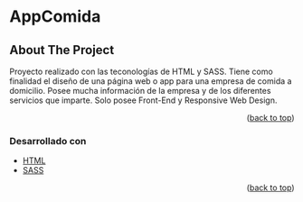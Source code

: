 <h1>AppComida</h1>


<!-- ABOUT THE PROJECT -->
## About The Project

Proyecto realizado con las teconologías de HTML y SASS. Tiene como finalidad el diseño de una página web o app para una empresa de comida a domicilio. Posee mucha información de la empresa y de los diferentes servicios que imparte. Solo posee Front-End y Responsive Web Design.

<p align="right">(<a href="#top">back to top</a>)</p>



### Desarrollado con

* [HTML](https://developer.mozilla.org/es/docs/Web/HTML)
* [SASS](https://sass-lang.com/)

<p align="right">(<a href="#top">back to top</a>)</p>


